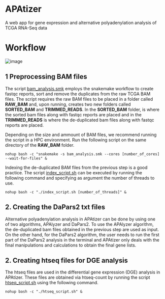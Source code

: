 # APAtizer
A web app for gene expression and alternative polyadenylation analysis of TCGA RNA-Seq data

# Workflow
![image](https://github.com/brss12/APAtizer/assets/121204829/ea7c789d-907a-42bc-b331-94387a9b4325)

## 1 Preprocessing BAM files
The script [bam_analysis.smk](bam_analysis.smk) employs the snakemake workflow to create fastqc reports, sort and remove the duplicates from the raw TCGA BAM files. The script requires the raw BAM files to be placed in a folder called **RAW_BAM** and, upon running, creates two new folders called **SORTED_BAM** and **TRIMMED_READS**. In the **SORTED_BAM** folder, is where the sorted bam files along with fastqc reports are placed and in the **TRIMMED_READS** is where the de-duplicated bam files along with fastqc reports are placed.

Depending on the size and ammount of BAM files, we recommend running the script in a HPC environment. Run the following script on the same directory of the **RAW_BAM** folder. 
```shell
nohup bash -c "snakemake -s bam_analysis.smk --cores [number_of_cores] --wait-for-files" &
```
Indexing the de-duplicated BAM files from the previous step is a good practice. The script [index_script.sh](index_script.sh) can be executed by running the following command and specifying as argument the number of threads to use.
```shell
nohup bash -c "./index_script.sh [number_of_threads]" &
```
## 2. Creating the DaPars2 txt files
Alternative polyadenylation analysis in APAtizer can be done by using one of two algorithms, APAlyzer and DaPars2. To use the APAlyzer algorithm, the de-duplicated bam files obtained in the previous step are used as input. On the other hand, for the DaPars2 algorithm, the user needs to run the first part of the DaPars2 analysis in the terminal and APAtizer only deals with the final manipulations and calculations to obtain the final gene lists.



## 2. Creating htseq files for DGE analysis
The htseq files are used in the differential gene expression (DGE) analysis in APAtizer. These files are obtained via htseq-count by running the script [htseq_script.sh](htseq_script.sh) using the following command.
```shell
nohup bash -c "./htseq_script.sh" &
```
